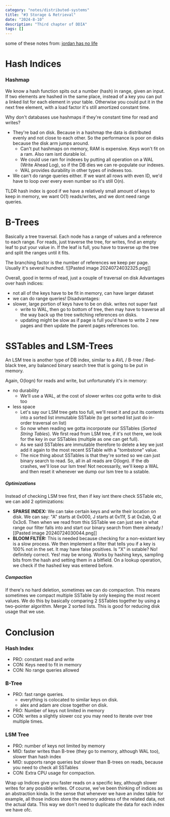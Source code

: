 ```yaml
---
category: "notes/distributed-systems"
title: "#3 Storage & Retrieval"
date: "2024-8-10"
description: "Third chapter of DDIA"
tags: []
---
```

some of these notes from: [jordan has no life](https://www.youtube.com/playlist?list=PLjTveVh7FakLdTmm42TMxbN8PvVn5g4KJ)
# Hash Indices
### Hashmap
We know a hash function spits out a number (hash) in range, given an input. 
If two elements are hashed in the same place, instead of a key you can put a linked list for each element in your table. Otherwise you could put it in the next free element, with a load factor it's still amortized constant time.

Why don't databases use hashmaps if they're constant time for read and writes? 
- They're bad on disk. Because in a hashmap the data is distributed evenly and not close to each other. So the performance is poor on disks because the disk arm jumps around.
	- Can't put hashmaps on memory, RAM is expensive. Keys won't fit on a ram. Also ram isnt durable lol.
	- We could use ram for indexes by putting all operation on a WAL (Write Ahead Log), so if the DB dies we can re-populate our indexes.
	- WAL provides durability in other types of indexes too.
- We can't do range queries either. If we want all rows with even ID, we'd have to loop over every even number so it's still O(n).

TLDR hash index is good if we have a relatively small amount of keys to keep in memory, we want O(1) reads/writes, and we dont need range queries. 

# B-Trees
Basically a tree traversal. Each node has a range of values and a reference to each range.
For reads, just traverse the tree, for writes, find an empty leaf to put your value in. If the leaf is full, you have to traverse up the tree and split the ranges until it fits.

The branching factor is the number of references we keep per page. Usually it's several hundred.
![[Pasted image 20240724032325.png]]


Overall, good in terms of read, just a couple of traversal on disk
Advantages over hash indices:
- not all of the keys have to be fit in memory, can have larger dataset
- we can do range queries!
Disadvantages:
- slower, large portion of keys have to be on disk. writes not super fast
	- write to WAL, then go to bottom of tree, then may have to traverse all the way back up the tree switching references on disks.
	- updating might be slow as if page is full you'd have to write 2 new pages and then update the parent pages references too.

# SSTables and LSM-Trees
An LSM tree is another type of DB index, similar to a AVL / B-tree / Red-black tree, any balanced binary search tree that is going to be put in memory.

Again, O(logn) for reads and write, but unfortunately it's in memory:
- no durability
	- We'll use a WAL, at the cost of slower writes coz gotta write to disk too
- less space
	- Let's say our LSM tree gets too full, we'll reset it and put its contents into a sorted list immutable SSTable (to get sorted list just do in-order traversal on list)
	- So now when reading we gotta incorporate our SSTables (*Sorted String Tables*). We first read from LSM tree, if it's not there, we look for the key in our SSTables (multiple as one can get full).
	- As we said SSTables are immutable therefore to delete a key we just add it again to the most recent SSTable with a "tombstone" value.
	- The nice thing about SSTables is that they're sorted so we can just binary search to read. So, all in all reads are O(logn).
If the db crashes, we'll lose our lsm tree! Not necessarily, we'll keep a WAL and then reset it whenever we dump our lsm tree to a sstable.

##### Optimizations
Instead of checking LSM tree first, then if key isnt there check SSTable etc, we can add 2 optimizations:
- **SPARSE INDEX:** We can take certain keys and write their location on disk. We can say: "A" starts at 0x000, J starts at 0x11f, S at 0x2ab, Q at 0x3c6. Then when we read from this SSTable we can just see in what range our filter falls into and start our binary search from there already.![[Pasted image 20240724030044.png]]
- **BLOOM FILTER:** This is needed because checking for a non-existant key is a slow process. We then implement a filter that tells you if a key is 100% not in the set. It may have false positives.
  Is "X" in sstable? No! definitely correct. Yes! may be wrong. 
  Works by hashing keys, sampling bits from the hash and setting them in a bitfield. On a lookup operation, we check if the hashed key was entered before.

##### Compaction
If there's no hard deletion, sometimes we can do compaction. This means sometimes we compact multiple SSTable by only keeping the most recent values. We do this by basically comparing 2 SSTables together by using a two-pointer algorithm. Merge 2 sorted lists.
This is good for reducing disk usage that we use.


# Conclusion 
### Hash Index
- PRO: constant read and write
- CON: Keys need to fit in memory
- CON: No range queries allowed
### B-Tree
- PRO: fast range queries. 
	- everything is colocated to similar keys on disk.
	- alex and adam are close together on disk.
- PRO: Number of keys not limited in memory
- CON: writes a slightly slower coz you may need to iterate over tree multiple times.
### LSM Tree
- PRO: number of keys not limited by memory
- MID: faster writes than B-tree (they go to memory, although WAL too), slower than hash index
- MID: supports range queries but slower than B-trees on reads, because you need to check all SSTables
- CON: Extra CPU usage for compaction.

Wrap up
Indices give you faster reads on a specific key, although slower writes for any possible writes.
Of course, we've been thinking of indices as an abstraction kinda. In the sense that whenever we have an index table for example, all those indices store the memory address of the related data, not the actual data. 
This way we don't need to duplicate the data for each index we have ofc.